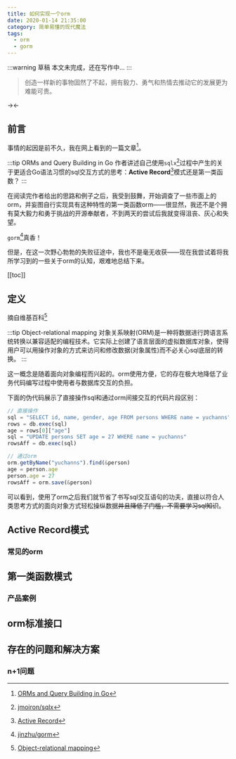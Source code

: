 ```yaml
---
title: 如何实现一个orm
date: 2020-01-14 21:35:00
category: 简单易懂的现代魔法
tags:
  - orm
  - gorm
---
```

:::warning 草稿
本文未完成，还在写作中...
:::
> 创造一样新的事物固然了不起，拥有毅力、勇气和热情去推动它的发展更为难能可贵。

<!-- more -->
-><lazy-image title="xorm" src="/images/xorm.jpg" /><-
## 前言
事情的起因是前不久，我在网上看到的一篇文章[^1]。

:::tip ORMs and Query Building in Go
作者讲述自己使用`sqlx`[^2]过程中产生的关于更适合Go语法习惯的sql交互方式的思考：**Active Record**[^3]模式还是第一类函数？
:::

在阅读完作者给出的思路和例子之后，我受到鼓舞，开始调查了一些市面上的orm，并妄图自行实现具有这种特性的第一类函数orm——很显然，我还不是个拥有莫大毅力和勇于挑战的开源奉献者，不到两天的尝试后我就变得沮丧、灰心和失望。

`gorm`[^4]真香！

但是，在这一次野心勃勃的失败征途中，我也不是毫无收获——现在我尝试着将我所学习到的一些关于orm的认知，艰难地总结下来。

[[toc]]

## 定义
摘自维基百科[^5]

:::tip Object-relational mapping
对象关系映射(ORM)是一种将数据进行跨语言系统转换以兼容适配的编程技术。它实际上创建了语言层面的虚拟数据库对象，使得用户可以用操作对象的方式来访问和修改数据(对象属性)而不必关心sql底层的转换。
:::

这一概念是随着面向对象编程而兴起的。orm使用方便，它的存在极大地降低了业务代码编写过程中使用者与数据库交互的负担。

下面的伪代码展示了直接操作sql和通过orm间接交互的代码片段区别：
```js
// 直接操作
sql = "SELECT id, name, gender, age FROM persons WHERE name = yuchanns"
rows = db.exec(sql)
age = rows[0]["age"]
sql = "UPDATE persons SET age = 27 WHERE name = yuchanns"
rowsAff = db.exec(sql)

// 通过orm
orm.getByName("yuchanns").find(&person)
age = person.age
person.age = 27
rowsAff = orm.save(&person)
```
可以看到，使用了orm之后我们就节省了书写sql交互语句的功夫，直接以符合人类思考方式的面向对象方式轻松操纵数据~~并且降低了门槛，不需要学习sql知识~~。
## Active Record模式
### 常见的orm

## 第一类函数模式
### 产品案例

## orm标准接口

## 存在的问题和解决方案
### n+1问题

[^1]: [ORMs and Query Building in Go](https://andrewpillar.com/programming/2019/07/13/orms-and-query-building-in-go/)
[^2]: [jmoiron/sqlx](https://github.com/jmoiron/sqlx)
[^3]: [Active Record](https://guides.rubyonrails.org/active_record_basics.html)
[^4]: [jinzhu/gorm](https://github.com/jinzhu/gorm)
[^5]: [Object-relational mapping](https://en.wikipedia.org/wiki/Object-relational_mapping)